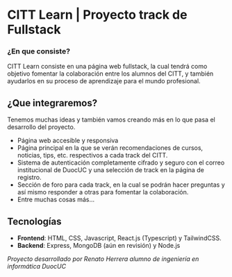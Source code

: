 # CITT Learn | Proyecto track de Fullstack
### ¿En que consiste?
CITT Learn consiste en una página web fullstack, la cual tendrá como objetivo fomentar la colaboración entre los alumnos del CITT, y también ayudarlos en su proceso de aprendizaje para el mundo profesional.

## ¿Que integraremos?
Tenemos muchas ideas y también vamos creando más en lo que pasa el desarrollo del proyecto.

- Página web accesible y responsiva
- Página principal en la que se verán recomendaciones de cursos, noticias, tips, etc. respectivos a cada track del CITT.
- Sistema de autenticación completamente cifrado y seguro con el correo institucional de DuocUC y una selección de track en la página de registro.
- Sección de foro para cada track, en la cual se podrán hacer preguntas y así mismo responder a otras para fomentar la colaboración.
- Entre muchas cosas más...

## Tecnologías
- **Frontend**: HTML, CSS, Javascript, React.js (Typescript) y TailwindCSS.
- **Backend**: Express, MongoDB (aún en revisión) y Node.js

*Proyecto desarrollado por Renato Herrera alumno de ingeniería en informática DuocUC*
